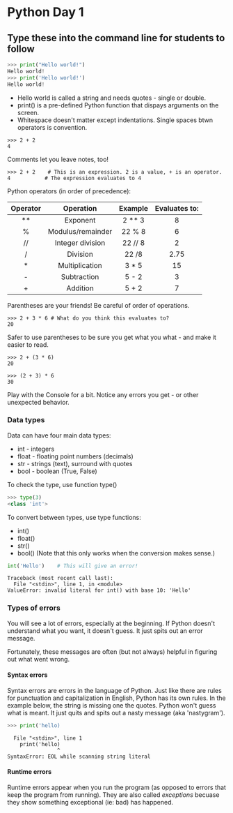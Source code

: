 # Python Day 1
## Type these into the command line for students to follow
```python
>>> print("Hello world!")
Hello world!
>>> print('Hello world!')
Hello world!
```
* Hello world is called a string and needs quotes - single or double.
* print() is a pre-defined Python function that dispays arguments on the screen.
* Whitespace doesn't matter except indentations. Single spaces btwn operators is convention.

```
>>> 2 + 2
4
```
Comments let you leave notes, too!
```
>>> 2 + 2    # This is an expression. 2 is a value, + is an operator.
4           # The expression evaluates to 4
```
Python operators (in order of precedence):

| Operator | Operation | Example | Evaluates to: |
|  :---:   |  :---:    |  :---:  |     :---:     |
|   **     |  Exponent |  2 ** 3 |       8       |
| % | Modulus/remainder | 22 % 8  | 6 |
|// | Integer division | 22 // 8 | 2 |
| / | Division | 22 /8 | 2.75
| * | Multiplication | 3 * 5 | 15|
| - | Subtraction | 5 - 2 | 3 |
| + | Addition | 5 + 2 | 7 |

Parentheses are your friends! Be careful of order of operations.

```
>>> 2 + 3 * 6 # What do you think this evaluates to?
20

```
Safer to use parentheses to be sure you get what you what - and make it easier to read.

```
>>> 2 + (3 * 6)
20

>>> (2 + 3) * 6
30
```
 Play with the Console for a bit. Notice any errors you get - or other unexpected behavior.

 ### Data types
 Data can have four main data types:
 * int - integers
 * float - floating point numbers (decimals)
 * str - strings (text), surround with quotes
 * bool - boolean (True, False)

To check the type, use function type()
```python
>>> type(3)
<class 'int'>
```

To convert between types, use type functions:
* int()
* float()
* str()
* bool()
(Note that this only works when the conversion makes sense.)

```python
int('Hello')    # This will give an error!
```
```
Traceback (most recent call last):
  File "<stdin>", line 1, in <module>
ValueError: invalid literal for int() with base 10: 'Hello'
```

### Types of errors
You will see a lot of errors, especially at the beginning. If Python doesn't understand what you want, it doesn't guess. It just spits out an error message.

Fortunately, these messages are often (but not always) helpful in figuring out what went wrong.

#### Syntax errors
Syntax errors are errors in the language of Python. Just like there are rules for punctuation and capitalization in English, Python has its own rules. In the example below, the string is missing one the quotes. Python won't guess what is meant. It just quits and spits out a nasty message (aka 'nastygram').

```python
>>> print('hello)
```
```
  File "<stdin>", line 1
    print('hello)
                ^
SyntaxError: EOL while scanning string literal
```

#### Runtime errors
Runtime errors appear when you run the program (as opposed to errors that keep the program from running). They are also called *exceptions* becuase they show something exceptional (ie: bad) has happened.

####
